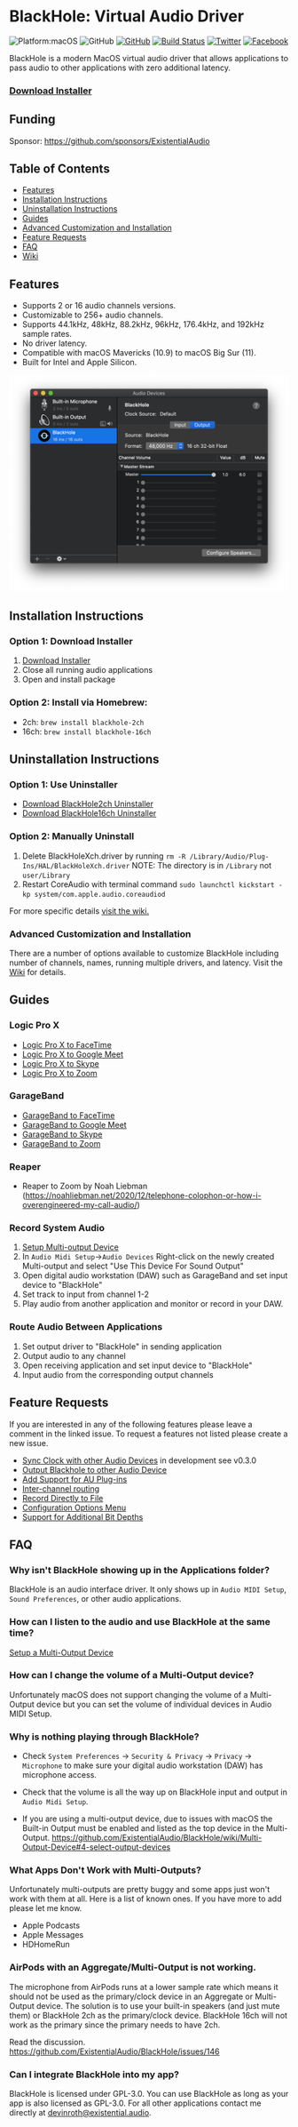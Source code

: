 # BlackHole: Virtual Audio Driver
![Platform:macOS](https://img.shields.io/badge/platform-macOS-lightgrey)
![GitHub](https://img.shields.io/github/v/release/ExistentialAudio/BlackHole)
[![GitHub](https://img.shields.io/github/license/ExistentialAudio/BlackHole)](LICENSE)
[![Build Status](https://travis-ci.com/ExistentialAudio/BlackHole.svg?branch=master)](https://travis-ci.com/ExistentialAudio/BlackHole) [![Twitter](https://img.shields.io/badge/Follow%20on%20Twitter-1da1f2)](https://twitter.com/ExistentialAI)
[![Facebook](https://img.shields.io/badge/Like%20on%20Facebook-4267B2)](https://www.facebook.com/Existential-Audio-103423234434751)

BlackHole is a modern MacOS virtual audio driver that allows applications to pass audio to other applications with zero additional latency.

### [Download Installer](https://existential.audio/blackhole/?pk_campaign=github&pk_kwd=readme) 

## Funding
Sponsor: https://github.com/sponsors/ExistentialAudio

## Table of Contents
- [Features](#features)
- [Installation Instructions](#installation-instructions)
- [Uninstallation Instructions](#uninstallation-instructions)
- [Guides](#guides)
- [Advanced Customization and Installation](#advanced-customization-and-installation)
- [Feature Requests](#feature-requests)
- [FAQ](#faq)
- [Wiki](https://github.com/ExistentialAudio/BlackHole/wiki)

## Features
- Supports 2 or 16 audio channels versions.
- Customizable to 256+ audio channels.
- Supports 44.1kHz, 48kHz, 88.2kHz, 96kHz, 176.4kHz, and 192kHz sample rates.
- No driver latency. 
- Compatible with macOS Mavericks (10.9) to macOS Big Sur (11).
- Built for Intel and Apple Silicon.

![Image of BlackHole Audio Driver](Images/BlackHole.png)

## Installation Instructions

### Option 1: Download Installer
1. [Download Installer](https://existential.audio/blackhole/?pk_campaign=github&pk_kwd=readme)
2. Close all running audio applications
3. Open and install package

### Option 2: Install via Homebrew:

- 2ch: `brew install blackhole-2ch`
- 16ch: `brew install blackhole-16ch`

## Uninstallation Instructions
### Option 1: Use Uninstaller
- [Download BlackHole2ch Uninstaller](https://existential.audio/downloads/BlackHole2chUninstaller.pkg)
- [Download BlackHole16ch Uninstaller](https://existential.audio/downloads/BlackHole16chUninstaller.pkg)

### Option 2: Manually Uninstall

1. Delete BlackHoleXch.driver by running `rm -R /Library/Audio/Plug-Ins/HAL/BlackHoleXch.driver` NOTE: The directory is in `/Library` not `user/Library`
2. Restart CoreAudio with terminal command `sudo launchctl kickstart -kp system/com.apple.audio.coreaudiod`

For more specific details [visit the wiki.](https://github.com/ExistentialAudio/BlackHole/wiki/Uninstallation)

### Advanced Customization and Installation
There are a number of options available to customize BlackHole including number of channels, names, running multiple drivers, and latency. 
Visit the [Wiki](https://github.com/ExistentialAudio/BlackHole/wiki#advanced-customization) for details.   

## Guides

### Logic Pro X
- [Logic Pro X to FaceTime](https://existential.audio/howto/StreamFromLogicProXtoFaceTime.php)
- [Logic Pro X to Google Meet](https://existential.audio/howto/StreamFromLogicProXtoGoogleMeet.php)
- [Logic Pro X to Skype](https://existential.audio/howto/StreamFromLogicProXtoSkype.php)
- [Logic Pro X to Zoom](https://existential.audio/howto/StreamFromLogicProXtoZoom.php)

### GarageBand
- [GarageBand to FaceTime](https://existential.audio/howto/StreamFromGarageBandToFaceTime.php)
- [GarageBand to Google Meet](https://existential.audio/howto/StreamFromGarageBandToGoogleMeet.php)
- [GarageBand to Skype](https://existential.audio/howto/StreamFromGarageBandToSkype.php)
- [GarageBand to Zoom](https://existential.audio/howto/StreamFromGarageBandToZoom.php)

### Reaper
- Reaper to Zoom by Noah Liebman (https://noahliebman.net/2020/12/telephone-colophon-or-how-i-overengineered-my-call-audio/)

### Record System Audio
1. [Setup Multi-output Device](https://github.com/ExistentialAudio/BlackHole/wiki/Multi-Output-Device)
2. In `Audio Midi Setup`->`Audio Devices` Right-click on the newly created Multi-output and select "Use This Device For Sound Output"
3. Open digital audio workstation (DAW) such as GarageBand and set input device to "BlackHole" 
4. Set track to input from channel 1-2
5. Play audio from another application and monitor or record in your DAW.

### Route Audio Between Applications
1. Set output driver to "BlackHole" in sending application
2. Output audio to any channel
3. Open receiving application and set input device to "BlackHole" 
4. Input audio from the corresponding output channels

## Feature Requests

If you are interested in any of the following features please leave a comment in the linked issue. To request a features not listed please create a new issue.

- [Sync Clock with other Audio Devices](https://github.com/ExistentialAudio/BlackHole/issues/27) in development see v0.3.0
- [Output Blackhole to other Audio Device](https://github.com/ExistentialAudio/BlackHole/issues/40)
- [Add Support for AU Plug-ins](https://github.com/ExistentialAudio/BlackHole/issues/18)
- [Inter-channel routing](https://github.com/ExistentialAudio/BlackHole/issues/13)
- [Record Directly to File](https://github.com/ExistentialAudio/BlackHole/issues/8)
- [Configuration Options Menu](https://github.com/ExistentialAudio/BlackHole/issues/7)
- [Support for Additional Bit Depths](https://github.com/ExistentialAudio/BlackHole/issues/42)

## FAQ

### Why isn't BlackHole showing up in the Applications folder?
BlackHole is an audio interface driver. It only shows up in `Audio MIDI Setup`, `Sound Preferences`, or other audio applications.

### How can I listen to the audio and use BlackHole at the same time?
[Setup a Multi-Output Device](https://github.com/ExistentialAudio/BlackHole/wiki/Multi-Output-Device)

### How can I change the volume of a Multi-Output device?
Unfortunately macOS does not support changing the volume of a Multi-Output device but you can set the volume of individual devices in Audio MIDI Setup. 

### Why is nothing playing through BlackHole? 
- Check `System Preferences` -> `Security & Privacy` -> `Privacy` -> `Microphone` to make sure your digital audio workstation (DAW) has microphone access. 

- Check that the volume is all the way up on BlackHole input and output in ``Audio Midi Setup``.

- If you are using a multi-output device, due to issues with macOS the Built-in Output must be enabled and listed as the top device in the Multi-Output. https://github.com/ExistentialAudio/BlackHole/wiki/Multi-Output-Device#4-select-output-devices

### What Apps Don't Work with Multi-Outputs?
Unfortunately multi-outputs are pretty buggy and some apps just won't work with them at all. Here is a list of known ones. If you have more to add please let me know.
- Apple Podcasts
- Apple Messages
- HDHomeRun

### AirPods with an Aggregate/Multi-Output is not working.
The microphone from AirPods runs at a lower sample rate which means it should not be used as the primary/clock device in an Aggregate or Multi-Output device. The solution is to use your built-in speakers (and just mute them) or BlackHole 2ch as the primary/clock device. BlackHole 16ch will not work as the primary since the primary needs to have 2ch. 

Read the discussion. https://github.com/ExistentialAudio/BlackHole/issues/146

### Can I integrate BlackHole into my app?
BlackHole is licensed under GPL-3.0. You can use BlackHole as long as your app is also licensed as GPL-3.0. For all other applications contact me directly at devinroth@existential.audio.
